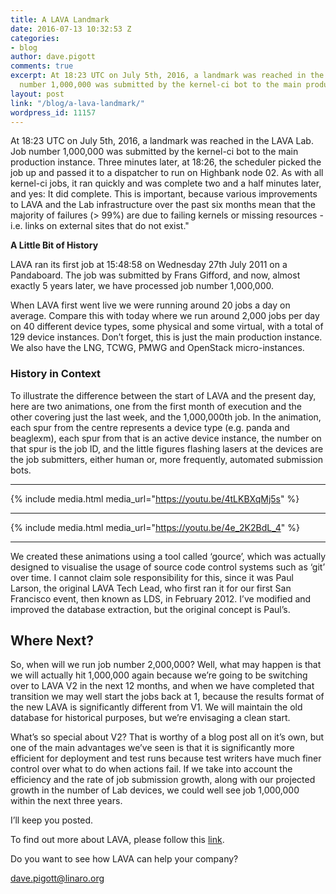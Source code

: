 ```yaml
---
title: A LAVA Landmark
date: 2016-07-13 10:32:53 Z
categories:
- blog
author: dave.pigott
comments: true
excerpt: At 18:23 UTC on July 5th, 2016, a landmark was reached in the LAVA Lab. Job
  number 1,000,000 was submitted by the kernel-ci bot to the main production instance.
layout: post
link: "/blog/a-lava-landmark/"
wordpress_id: 11157
---
```


At 18:23 UTC on July 5th, 2016, a landmark was reached in the LAVA Lab. Job number 1,000,000 was submitted by the kernel-ci bot to the main production instance. Three minutes later, at 18:26, the scheduler picked the job up and passed it to a dispatcher to run on Highbank node 02. As with all kernel-ci jobs, it ran quickly and was complete two and a half minutes later, and yes: It did complete. This is important, because various improvements to LAVA and the Lab infrastructure over the past six months mean that the majority of failures (> 99%) are due to failing kernels or missing resources - i.e. links on external sites that do not exist."

**A Little Bit of History**

LAVA ran its first job at 15:48:58 on Wednesday 27th July 2011 on a Pandaboard. The job was submitted by Frans Gifford, and now, almost exactly 5 years later, we have processed job number 1,000,000.

When LAVA first went live we were running around 20 jobs a day on average. Compare this with today where we run around 2,000 jobs per day on 40 different device types, some physical and some virtual, with a total of 129 device instances. Don’t forget, this is just the main production instance. We also have the LNG, TCWG, PMWG and OpenStack micro-instances.


### History in Context


To illustrate the difference between the start of LAVA and the present day, here are two animations, one from the first month of execution and the other covering just the last week, and the 1,000,000th job. In the animation, each spur from the centre represents a device type (e.g. panda and beaglexm), each spur from that is an active device instance, the number on that spur is the job ID, and the little figures flashing lasers at the devices are the job submitters, either human or, more frequently, automated submission bots.

* * *

{% include media.html media_url="https://youtu.be/4tLKBXqMj5s" %}

* * *

{% include media.html media_url="https://youtu.be/4e_2K2BdL_4" %}

* * *

We created these animations using a tool called ‘gource’, which was actually designed to visualise the usage of source code control systems such as ‘git’ over time. I cannot claim sole responsibility for this, since it was Paul Larson, the original LAVA Tech Lead, who first ran it for our first San Francisco event, then known as LDS, in February 2012. I’ve modified and improved the database extraction, but the original concept is Paul’s.


## Where Next?


So, when will we run job number 2,000,000? Well, what may happen is that we will actually hit 1,000,000 again because we’re going to be switching over to LAVA V2 in the next 12 months, and when we have completed that transition we may well start the jobs back at 1, because the results format of the new LAVA is significantly different from V1. We will maintain the old database for historical purposes, but we’re envisaging a clean start.

What’s so special about V2? That is worthy of a blog post all on it’s own, but one of the main advantages we’ve seen is that it is significantly more efficient for deployment and test runs because test writers have much finer control over what to do when actions fail. If we take into account the efficiency and the rate of job submission growth, along with our projected growth in the number of Lab devices, we could well see job 1,000,000 within the next three years.

I’ll keep you posted.

To find out more about LAVA, please follow this [link](/initiatives/lava/).

Do you want to see how LAVA can help your company?

dave.pigott@linaro.org
